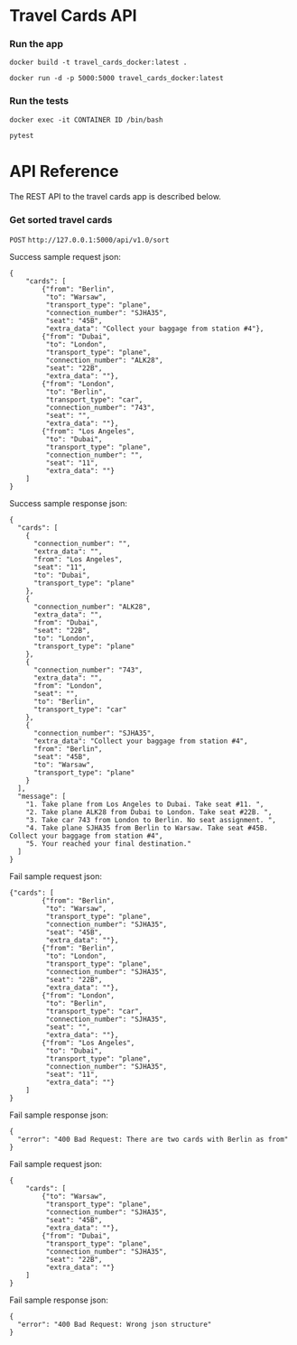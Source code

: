 # Travel Cards API
### **Run the app**
`docker build -t travel_cards_docker:latest .`

`docker run -d -p 5000:5000 travel_cards_docker:latest`

### **Run the tests**
`docker exec -it CONTAINER ID /bin/bash`

`pytest`

# API Reference
The REST API to the travel cards app is described below.

### **Get sorted travel cards**
`POST`
`http://127.0.0.1:5000/api/v1.0/sort`

Success sample request json:
```
{
    "cards": [
        {"from": "Berlin",
         "to": "Warsaw",
         "transport_type": "plane",
         "connection_number": "SJHA35",
         "seat": "45B",
         "extra_data": "Collect your baggage from station #4"},
        {"from": "Dubai",
         "to": "London",
         "transport_type": "plane",
         "connection_number": "ALK28",
         "seat": "22B",
         "extra_data": ""},
        {"from": "London",
         "to": "Berlin",
         "transport_type": "car",
         "connection_number": "743",
         "seat": "",
         "extra_data": ""},
        {"from": "Los Angeles",
         "to": "Dubai",
         "transport_type": "plane",
         "connection_number": "",
         "seat": "11",
         "extra_data": ""}
    ]
}
```

Success sample response json:
```
{
  "cards": [
    {
      "connection_number": "",
      "extra_data": "",
      "from": "Los Angeles",
      "seat": "11",
      "to": "Dubai",
      "transport_type": "plane"
    },
    {
      "connection_number": "ALK28",
      "extra_data": "",
      "from": "Dubai",
      "seat": "22B",
      "to": "London",
      "transport_type": "plane"
    },
    {
      "connection_number": "743",
      "extra_data": "",
      "from": "London",
      "seat": "",
      "to": "Berlin",
      "transport_type": "car"
    },
    {
      "connection_number": "SJHA35",
      "extra_data": "Collect your baggage from station #4",
      "from": "Berlin",
      "seat": "45B",
      "to": "Warsaw",
      "transport_type": "plane"
    }
  ],
  "message": [
    "1. Take plane from Los Angeles to Dubai. Take seat #11. ",
    "2. Take plane ALK28 from Dubai to London. Take seat #22B. ",
    "3. Take car 743 from London to Berlin. No seat assignment. ",
    "4. Take plane SJHA35 from Berlin to Warsaw. Take seat #45B. Collect your baggage from station #4",
    "5. Your reached your final destination."
  ]
}
```

Fail sample request json:
```
{"cards": [
        {"from": "Berlin",
         "to": "Warsaw",
         "transport_type": "plane",
         "connection_number": "SJHA35",
         "seat": "45B",
         "extra_data": ""},
        {"from": "Berlin",
         "to": "London",
         "transport_type": "plane",
         "connection_number": "SJHA35",
         "seat": "22B",
         "extra_data": ""},
        {"from": "London",
         "to": "Berlin",
         "transport_type": "car",
         "connection_number": "SJHA35",
         "seat": "",
         "extra_data": ""},
        {"from": "Los Angeles",
         "to": "Dubai",
         "transport_type": "plane",
         "connection_number": "SJHA35",
         "seat": "11",
         "extra_data": ""}
    ]
}
```
Fail sample response json:
```
{
  "error": "400 Bad Request: There are two cards with Berlin as from"
}
```

Fail sample request json:
```
{
    "cards": [
        {"to": "Warsaw",
         "transport_type": "plane",
         "connection_number": "SJHA35",
         "seat": "45B",
         "extra_data": ""},
        {"from": "Dubai",
         "transport_type": "plane",
         "connection_number": "SJHA35",
         "seat": "22B",
         "extra_data": ""}
    ]
}
```
Fail sample response json:
```
{
  "error": "400 Bad Request: Wrong json structure"
}
```





